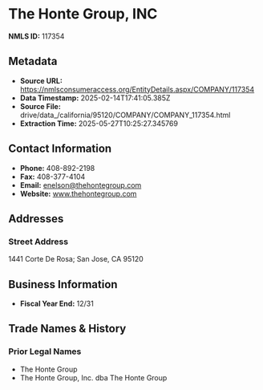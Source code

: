 # The Honte Group, INC

**NMLS ID:** 117354

## Metadata
- **Source URL:** https://nmlsconsumeraccess.org/EntityDetails.aspx/COMPANY/117354
- **Data Timestamp:** 2025-02-14T17:41:05.385Z
- **Source File:** drive/data_/california/95120/COMPANY/COMPANY_117354.html
- **Extraction Time:** 2025-05-27T10:25:27.345769

## Contact Information
- **Phone:** 408-892-2198
- **Fax:** 408-377-4104
- **Email:** enelson@thehontegroup.com
- **Website:** www.thehontegroup.com

## Addresses
### Street Address
1441 Corte De Rosa; San Jose, CA 95120

## Business Information
- **Fiscal Year End:** 12/31

## Trade Names & History
### Prior Legal Names
- The Honte Group
- The Honte Group, Inc. dba The Honte Group
